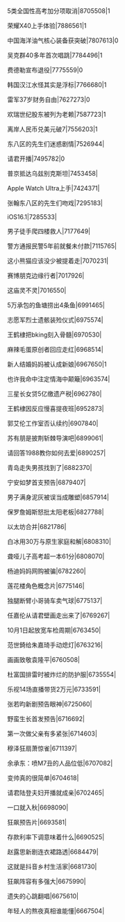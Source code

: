 5类全国性高考加分项取消|8705508|1

荣耀X40上手体验|7886561|1

中国海洋油气核心装备获突破|7807613|0

吴克群40多年首次唱跳|7784496|1

费德勒宣布退役|7775559|0

韩国汉江水怪其实是浮标|7766680|1

雷军37岁财务自由|7627273|0

欢瑞世纪股东被列为老赖|7587723|1

离岸人民币兑美元破7|7556203|1

东八区的先生们迷惑剧情|7526944|

请君开播|7495782|0

普京抵达乌兹别克斯坦|7453458|

Apple Watch Ultra上手|7424371|

张翰东八区的先生们吻戏|7295183|

iOS16.1|7285533|

男子徒手爬四楼救人|7177649|

警方通报民警5年前就餐未付款|7115765|

这小熊猫应该没少被提着走|7070231|

赛博朋克边缘行者|7017926|

这庙灵不灵|7016550|

5万承包的鱼塘捞出4条鱼|6991465|

志愿军烈士遗骸装殓仪式|6975574|

王鹤棣把bking刻入骨髓|6970530|

麻辣毛蛋原创者回应走红|6968514|

新人结婚妈妈被认成新娘|6967650|1

也许我命中注定情海中颠簸|6963574|

三星长女贷5亿缴遗产税|6962780|

王鹤棣因反应慢喜提夜班|6952873|

郭艾伦工作室否认续约|6907840|

苏有朋是披荆斩棘导演吧|6899061|

请回答1988教你如何去爱|6890257|

青岛走失男孩找到了|6882370|

宁安如梦首支预告|6879407|

男子满身泥灰被误当成雕塑|6857914|

保罗詹姆斯怒批太阳老板|6827788|

以太坊合并|6821786|

白冰用30万与原生家庭和解|6808310|

聋哑儿子高考超一本61分|6808070|

杨迪妈妈网购被骗|6782260|

莲花楼角色概念片|6775146|

独腿断臂小哥骑车卖气球|6775137|

任嘉伦从请君壁画走出来了|6769267|

10月1日起放宽车检周期|6763450|

范世錡给朱嘉琦手动熄灯|6763216|

画画致敬袁隆平|6760508|

杜富国排雷时被炸烂的防护服|6735554|

乐视14场直播带货2万元|6733591|

张若昀新剧预告眼神|6725060|

野蛮生长首发预告|6716692|

第一次做父亲有多紧张|6714603|

穆泽狂扇萧惊雀|6711397|

余承东：喷M7丑的人品位低|6707082|

变帅真的很简单|6704618|

请君陆登夫妇开播就成亲|6702465|

一口就入秋|6698090|

狂飙预告片|6693581|

存款利率下调意味着什么|6690525|

赵露思新剧连衣裙路透|6684479|

这就是抖音乡村生活家|6681730|

狂飙阵容有多强大|6675990|

遗失的心跳翻唱|6675610|

年轻人的熬夜真相谁能懂|6667504|

